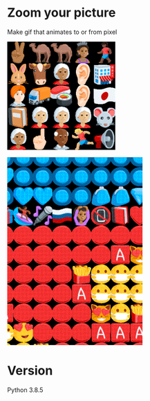 # Zoom your picture
Make gif that animates to or from pixel 

![Me](modules/static/megif.gif)

![superman](modules/static/superman.gif)

# Version
Python 3.8.5



